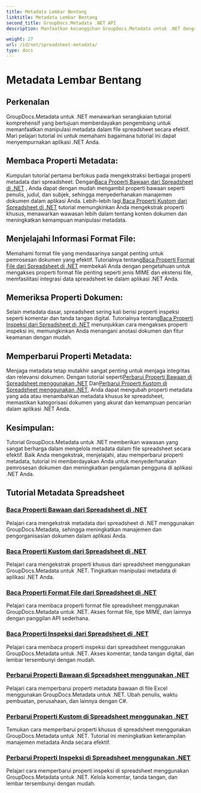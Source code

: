 ```yaml
---
title: Metadata Lembar Bentang
linktitle: Metadata Lembar Bentang
second_title: GroupDocs.Metadata .NET API
description: Manfaatkan kecanggihan GroupDocs.Metadata untuk .NET dengan tutorial membaca dan memperbarui properti spreadsheet. Tingkatkan manipulasi metadata di aplikasi .NET Anda.

weight: 27
url: /id/net/spreadsheet-metadata/
type: docs
---
```

# Metadata Lembar Bentang

## Perkenalan

GroupDocs.Metadata untuk .NET menawarkan serangkaian tutorial komprehensif yang bertujuan memberdayakan pengembang untuk memanfaatkan manipulasi metadata dalam file spreadsheet secara efektif. Mari pelajari tutorial ini untuk memahami bagaimana tutorial ini dapat menyempurnakan aplikasi .NET Anda.

## Membaca Properti Metadata:
Kumpulan tutorial pertama berfokus pada mengekstraksi berbagai properti metadata dari spreadsheet. Dengan[Baca Properti Bawaan dari Spreadsheet di .NET](./read-built-in-properties-spreadsheets/) , Anda dapat dengan mudah mengambil properti bawaan seperti penulis, judul, dan subjek, sehingga menyederhanakan manajemen dokumen dalam aplikasi Anda. Lebih-lebih lagi,[Baca Properti Kustom dari Spreadsheet di .NET](./read-custom-properties-spreadsheets/) tutorial memungkinkan Anda mengekstrak properti khusus, menawarkan wawasan lebih dalam tentang konten dokumen dan meningkatkan kemampuan manipulasi metadata.

## Menjelajahi Informasi Format File:
 Memahami format file yang mendasarinya sangat penting untuk pemrosesan dokumen yang efektif. Tutorialnya tentang[Baca Properti Format File dari Spreadsheet di .NET](./read-file-format-properties-spreadsheets/) membekali Anda dengan pengetahuan untuk mengakses properti format file penting seperti jenis MIME dan ekstensi file, memfasilitasi integrasi data spreadsheet ke dalam aplikasi .NET Anda.

## Memeriksa Properti Dokumen:
Selain metadata dasar, spreadsheet sering kali berisi properti inspeksi seperti komentar dan tanda tangan digital. Tutorialnya tentang[Baca Properti Inspeksi dari Spreadsheet di .NET](./read-inspection-properties-spreadsheets/) menunjukkan cara mengakses properti inspeksi ini, memungkinkan Anda menangani anotasi dokumen dan fitur keamanan dengan mudah.

## Memperbarui Properti Metadata:
 Menjaga metadata tetap mutakhir sangat penting untuk menjaga integritas dan relevansi dokumen. Dengan tutorial seperti[Perbarui Properti Bawaan di Spreadsheet menggunakan .NET](./update-built-in-properties-spreadsheets/) Dan[Perbarui Properti Kustom di Spreadsheet menggunakan .NET](./update-custom-properties-spreadsheets/), Anda dapat mengubah properti metadata yang ada atau menambahkan metadata khusus ke spreadsheet, memastikan kategorisasi dokumen yang akurat dan kemampuan pencarian dalam aplikasi .NET Anda.

## Kesimpulan:
Tutorial GroupDocs.Metadata untuk .NET memberikan wawasan yang sangat berharga dalam mengelola metadata dalam file spreadsheet secara efektif. Baik Anda mengekstrak, menjelajahi, atau memperbarui properti metadata, tutorial ini memberdayakan Anda untuk menyederhanakan pemrosesan dokumen dan meningkatkan pengalaman pengguna di aplikasi .NET Anda.

## Tutorial Metadata Spreadsheet
### [Baca Properti Bawaan dari Spreadsheet di .NET](./read-built-in-properties-spreadsheets/)
Pelajari cara mengekstrak metadata dari spreadsheet di .NET menggunakan GroupDocs.Metadata, sehingga meningkatkan manajemen dan pengorganisasian dokumen dalam aplikasi Anda.
### [Baca Properti Kustom dari Spreadsheet di .NET](./read-custom-properties-spreadsheets/)
Pelajari cara mengekstrak properti khusus dari spreadsheet menggunakan GroupDocs.Metadata untuk .NET. Tingkatkan manipulasi metadata di aplikasi .NET Anda.
### [Baca Properti Format File dari Spreadsheet di .NET](./read-file-format-properties-spreadsheets/)
Pelajari cara membaca properti format file spreadsheet menggunakan GroupDocs.Metadata untuk .NET. Akses format file, tipe MIME, dan lainnya dengan panggilan API sederhana.
### [Baca Properti Inspeksi dari Spreadsheet di .NET](./read-inspection-properties-spreadsheets/)
Pelajari cara membaca properti inspeksi dari spreadsheet menggunakan GroupDocs.Metadata untuk .NET. Akses komentar, tanda tangan digital, dan lembar tersembunyi dengan mudah.
### [Perbarui Properti Bawaan di Spreadsheet menggunakan .NET](./update-built-in-properties-spreadsheets/)
Pelajari cara memperbarui properti metadata bawaan di file Excel menggunakan GroupDocs.Metadata untuk .NET. Ubah penulis, waktu pembuatan, perusahaan, dan lainnya dengan C#.
### [Perbarui Properti Kustom di Spreadsheet menggunakan .NET](./update-custom-properties-spreadsheets/)
Temukan cara memperbarui properti khusus di spreadsheet menggunakan GroupDocs.Metadata untuk .NET. Tutorial ini meningkatkan keterampilan manajemen metadata Anda secara efektif.
### [Perbarui Properti Inspeksi di Spreadsheet menggunakan .NET](./update-inspection-properties-spreadsheets/)
Pelajari cara memperbarui properti inspeksi di spreadsheet menggunakan GroupDocs.Metadata untuk .NET. Kelola komentar, tanda tangan, dan lembar tersembunyi dengan mudah.